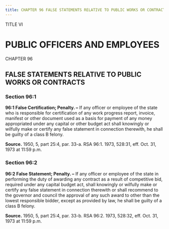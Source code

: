 ```yaml
---
title: CHAPTER 96 FALSE STATEMENTS RELATIVE TO PUBLIC WORKS OR CONTRACTS
---
```


TITLE VI
                                             
PUBLIC OFFICERS AND EMPLOYEES
=============================

CHAPTER 96
                                             
FALSE STATEMENTS RELATIVE TO PUBLIC WORKS OR CONTRACTS
------------------------------------------------------

### Section 96:1

 **96:1 False Certification; Penalty. –** If any officer or employee
of the state who is responsible for certification of any work progress
report, invoice, manifest or other document used as a basis for payment
of any money appropriated under any capital or other budget act shall
knowingly or wilfully make or certify any false statement in connection
therewith, he shall be guilty of a class B felony.

**Source.** 1950, 5, part 25:4, par. 33-a. RSA 96:1. 1973, 528:31, eff.
Oct. 31, 1973 at 11:59 p.m.

### Section 96:2

 **96:2 False Statement; Penalty. –** If any officer or employee of
the state in performing the duty of awarding any contract as a result of
competitive bid, required under any capital budget act, shall knowingly
or wilfully make or certify any false statement in connection therewith
or shall recommend to the governor and council the approval of any such
award to other than the lowest responsible bidder, except as provided by
law, he shall be guilty of a class B felony.

**Source.** 1950, 5, part 25:4, par. 33-b. RSA 96:2. 1973, 528:32, eff.
Oct. 31, 1973 at 11:59 p.m.

